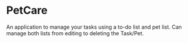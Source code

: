 # PetCare
An application to manage your tasks using a to-do list and pet list. Can manage both lists from editing to deleting the Task/Pet.
